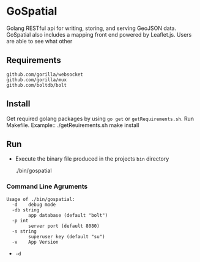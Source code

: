 # GoSpatial
Golang RESTful api for writing, storing, and serving GeoJSON data. GoSpatial also includes a mapping front end powered by Leaflet.js. Users are able to see what other 

## Requirements
	github.com/gorilla/websocket
	github.com/gorilla/mux
	github.com/boltdb/bolt

## Install
Get required golang packages by using `go get` or `getRequirements.sh`. Run Makefile.
Example::
	./getReuirements.sh
	make install

## Run
 - Execute the binary file produced in the projects `bin` directory

 	./bin/gospatial

### Command Line Agruments

	Usage of ./bin/gospatial:
	  -d	debug mode
	  -db string
	    	app database (default "bolt")
	  -p int
	    	server port (default 8080)
	  -s string
	    	superuser key (default "su")
	  -v	App Version

 - `-d`

